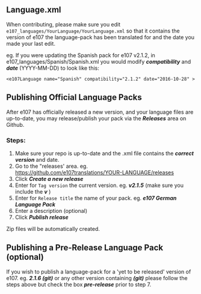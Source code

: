 
## Language.xml

When contributing, please make sure you edit `e107_languages/YourLanguage/YourLanguage.xml` so that it contains the version of e107 the language-pack has been translated for and the date you made your last edit. 

eg. If you were updating the Spanish pack for e107 v2.1.2, in e107_languages/Spanish/Spanish.xml you would modify ***compatibility*** and ***date*** (YYYY-MM-DD) to look like this: 

`<e107Language name="Spanish" compatibility="2.1.2" date="2016-10-28" >`


## Publishing Official Language Packs

After e107 has officially released a new version, and your language files are up-to-date, you may release/publish your pack via the ***Releases*** area on Github. 

### Steps:

1. Make sure your repo is up-to-date and the .xml file contains the ***correct version*** and date. 
2. Go to the "releases' area. eg. https://github.com/e107translations/YOUR-LANGUAGE/releases
3. Click ***Create a new release***
4. Enter for `Tag version` the current version. eg. ***v2.1.5*** (make sure you include the ***v*** )
5. Enter for `Release title` the name of your pack. eg. ***e107 German Language Pack***
6. Enter a description (optional)
7. Click ***Publish release***

Zip files will be automatically created. 

## Publishing a Pre-Release Language Pack (optional) 

If you wish to publish a language-pack for a 'yet to be released' version of e107. eg. ***2.1.6 (git)*** or any other version containing ***(git)*** please follow the steps above but check the box ***pre-release*** prior to step 7. 


